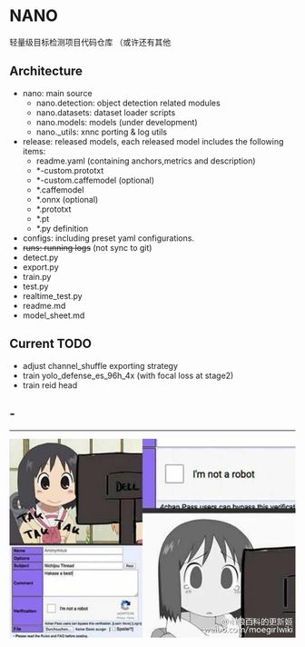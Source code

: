 # NANO
轻量级目标检测项目代码仓库 （或许还有其他


## Architecture
- nano: main source
    - nano.detection: object detection related modules
    - nano.datasets: dataset loader scripts
    - nano.models: models (under development)
    - nano._utils: xnnc porting & log utils
- release: released models, each released model includes the following items:
    - readme.yaml (containing anchors,metrics and description)
    - *-custom.prototxt
    - *-custom.caffemodel (optional)
    - *.caffemodel
    - *.onnx (optional)
    - *.prototxt
    - *.pt
    - *.py definition
- configs: including preset yaml configurations.
- ~~runs: running logs~~ (not sync to git)
- detect.py
- export.py
- train.py
- test.py
- realtime_test.py
- readme.md
- model_sheet.md

## Current TODO
- adjust channel_shuffle exporting strategy
- train yolo_defense_es_96h_4x (with focal loss at stage2)
- train reid head

## -

---

![](nano.jpg)
